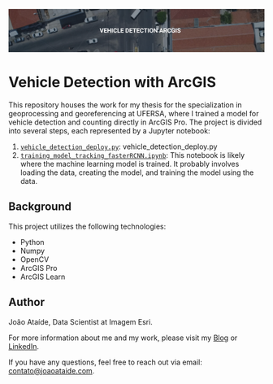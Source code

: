 ![Project Image](VD.png)


# Vehicle Detection with ArcGIS

This repository houses the work for my thesis for the specialization in geoprocessing and georeferencing at UFERSA, where I trained a model for vehicle detection and counting directly in ArcGIS Pro. The project is divided into several steps, each represented by a Jupyter notebook:

1. [`vehicle_detection_deploy.py`](https://github.com/jvataidee/VehicleDetectionArcGIS/blob/master/vehicle_detection_deploy.py): vehicle_detection_deploy.py
2. [`training_model_tracking_fasterRCNN.ipynb`](https://github.com/jvataidee/VehicleDetectionArcGIS/blob/master/training_model_tracking_fasterRCNN.ipynb): This notebook is likely where the machine learning model is trained. It probably involves loading the data, creating the model, and training the model using the data.

## Background

This project utilizes the following technologies:

- Python
- Numpy
- OpenCV
- ArcGIS Pro
- ArcGIS Learn

## Author

João Ataíde, Data Scientist at Imagem Esri.

For more information about me and my work, please visit my [Blog](http://joaoataide.com) or [LinkedIn](https://www.linkedin.com/in/jvataide/).

If you have any questions, feel free to reach out via email: [contato@joaoataide.com](mailto:contato@joaoataide.com).
